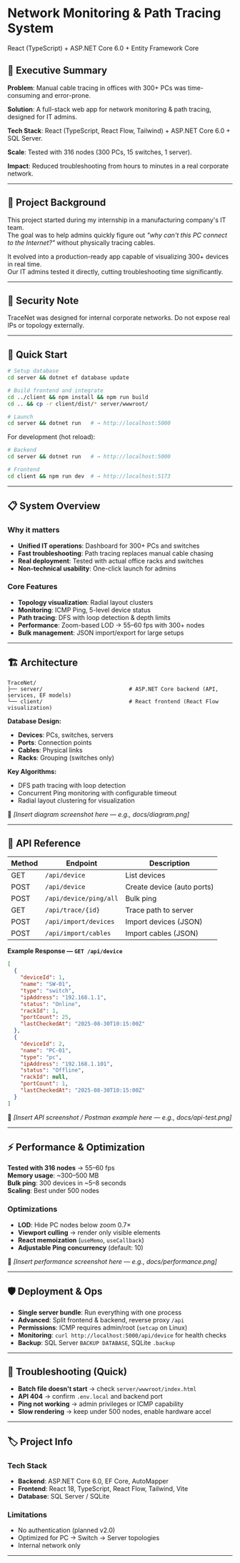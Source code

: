 # Network Monitoring & Path Tracing System

React (TypeScript) + ASP.NET Core 6.0 + Entity Framework Core

## 📌 Executive Summary

**Problem**: Manual cable tracing in offices with 300+ PCs was time-consuming and error-prone.

**Solution**: A full-stack web app for network monitoring & path tracing, designed for IT admins.

**Tech Stack**: React (TypeScript, React Flow, Tailwind) + ASP.NET Core 6.0 + SQL Server.

**Scale**: Tested with 316 nodes (300 PCs, 15 switches, 1 server).

**Impact**: Reduced troubleshooting from hours to minutes in a real corporate network.

---

## 🎯 Project Background

This project started during my internship in a manufacturing company's IT team.  
The goal was to help admins quickly figure out *"why can't this PC connect to the Internet?"* without physically tracing cables.

It evolved into a production-ready app capable of visualizing 300+ devices in real time.  
Our IT admins tested it directly, cutting troubleshooting time significantly.

---

## 🔐 Security Note

TraceNet was designed for internal corporate networks. Do not expose real IPs or topology externally.

---

## 🚀 Quick Start

```bash
# Setup database
cd server && dotnet ef database update

# Build frontend and integrate
cd ../client && npm install && npm run build
cd .. && cp -r client/dist/* server/wwwroot/

# Launch
cd server && dotnet run   # → http://localhost:5000
```

For development (hot reload):

```bash
# Backend
cd server && dotnet run   # → http://localhost:5000

# Frontend  
cd client && npm run dev  # → http://localhost:5173
```

---

## 📋 System Overview

### Why it matters

- **Unified IT operations**: Dashboard for 300+ PCs and switches  
- **Fast troubleshooting**: Path tracing replaces manual cable chasing  
- **Real deployment**: Tested with actual office racks and switches  
- **Non-technical usability**: One-click launch for admins  

### Core Features

- **Topology visualization**: Radial layout clusters  
- **Monitoring**: ICMP Ping, 5-level device status  
- **Path tracing**: DFS with loop detection & depth limits  
- **Performance**: Zoom-based LOD → 55–60 fps with 300+ nodes  
- **Bulk management**: JSON import/export for large setups  

---

## 🏗 Architecture

```
TraceNet/
├── server/                           # ASP.NET Core backend (API, services, EF models)
└── client/                           # React frontend (React Flow visualization)

```

**Database Design:**  
- **Devices**: PCs, switches, servers  
- **Ports**: Connection points  
- **Cables**: Physical links  
- **Racks**: Grouping (switches only)  

**Key Algorithms:**  
- DFS path tracing with loop detection  
- Concurrent Ping monitoring with configurable timeout  
- Radial layout clustering for visualization  

📸 *[Insert diagram screenshot here — e.g., docs/diagram.png]*

---

## 📡 API Reference

| Method | Endpoint | Description |
|--------|----------|-------------|
| GET | `/api/device` | List devices |
| POST | `/api/device` | Create device (auto ports) |
| POST | `/api/device/ping/all` | Bulk ping |
| GET | `/api/trace/{id}` | Trace path to server |
| POST | `/api/import/devices` | Import devices (JSON) |
| POST | `/api/import/cables` | Import cables (JSON) |

**Example Response — `GET /api/device`**  

```json
[
  {
    "deviceId": 1,
    "name": "SW-01",
    "type": "switch",
    "ipAddress": "192.168.1.1",
    "status": "Online",
    "rackId": 1,
    "portCount": 25,
    "lastCheckedAt": "2025-08-30T10:15:00Z"
  },
  {
    "deviceId": 2,
    "name": "PC-01",
    "type": "pc",
    "ipAddress": "192.168.1.101",
    "status": "Offline",
    "rackId": null,
    "portCount": 1,
    "lastCheckedAt": "2025-08-30T10:15:00Z"
  }
]
```

📸 *[Insert API screenshot / Postman example here — e.g., docs/api-test.png]*

---

## ⚡ Performance & Optimization

**Tested with 316 nodes** → 55–60 fps  
**Memory usage**: ~300–500 MB  
**Bulk ping**: 300 devices in ~5–8 seconds  
**Scaling**: Best under 500 nodes  

### Optimizations

- **LOD**: Hide PC nodes below zoom 0.7×  
- **Viewport culling** → render only visible elements  
- **React memoization** (`useMemo`, `useCallback`)  
- **Adjustable Ping concurrency** (default: 10)  

📸 *[Insert performance screenshot here — e.g., docs/performance.png]*

---

## 🛡 Deployment & Ops

- **Single server bundle**: Run everything with one process  
- **Advanced**: Split frontend & backend, reverse proxy `/api`  
- **Permissions**: ICMP requires admin/root (`setcap` on Linux)  
- **Monitoring**: `curl http://localhost:5000/api/device` for health checks  
- **Backup**: SQL Server `BACKUP DATABASE`, SQLite `.backup`  

---

## 🚨 Troubleshooting (Quick)

- **Batch file doesn't start** → check `server/wwwroot/index.html`  
- **API 404** → confirm `.env.local` and backend port  
- **Ping not working** → admin privileges or ICMP capability  
- **Slow rendering** → keep under 500 nodes, enable hardware accel  

---

## 🏷 Project Info

### Tech Stack

- **Backend**: ASP.NET Core 6.0, EF Core, AutoMapper  
- **Frontend**: React 18, TypeScript, React Flow, Tailwind, Vite  
- **Database**: SQL Server / SQLite  

### Limitations

- No authentication (planned v2.0)  
- Optimized for PC → Switch → Server topologies  
- Internal network only  

---
